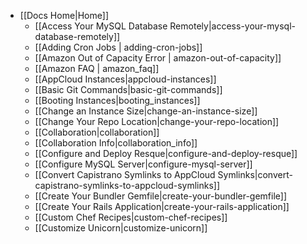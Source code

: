* [[Docs Home|Home]]
  * [[Access Your MySQL Database Remotely|access-your-mysql-database-remotely]]
  * [[Adding Cron Jobs | adding-cron-jobs]]
  * [[Amazon Out of Capacity Error | amazon-out-of-capacity]]
  * [[Amazon FAQ | amazon_faq]]
  * [[AppCloud Instances|appcloud-instances]]
  * [[Basic Git Commands|basic-git-commands]]
  * [[Booting Instances|booting_instances]]
  * [[Change an Instance Size|change-an-instance-size]]
  * [[Change Your Repo Location|change-your-repo-location]]
  * [[Collaboration|collaboration]]
  * [[Collaboration Info|collaboration_info]]
  * [[Configure and Deploy Resque|configure-and-deploy-resque]]
  * [[Configure MySQL Server|configure-mysql-server]]
  * [[Convert Capistrano Symlinks to AppCloud Symlinks|convert-capistrano-symlinks-to-appcloud-symlinks]]
  * [[Create Your Bundler Gemfile|create-your-bundler-gemfile]]
  * [[Create Your Rails Application|create-your-rails-application]]
  * [[Custom Chef Recipes|custom-chef-recipes]]
  * [[Customize Unicorn|customize-unicorn]]